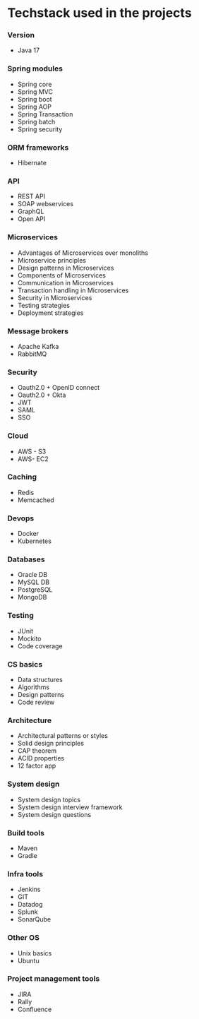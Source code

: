 # Techstack used in the projects

### Version
- Java 17

### Spring modules
- Spring core
- Spring MVC
- Spring boot
- Spring AOP
- Spring Transaction
- Spring batch
- Spring security

### ORM frameworks
- Hibernate

### API
- REST API
- SOAP webservices
- GraphQL
- Open API

### Microservices
- Advantages of Microservices over monoliths
- Microservice principles
- Design patterns in Microservices
- Components of Microservices
- Communication in Microservices
- Transaction handling in Microservices
- Security in Microservices
- Testing strategies
- Deployment strategies

### Message brokers
- Apache Kafka
- RabbitMQ

### Security
- Oauth2.0 + OpenID connect
- Oauth2.0 + Okta
- JWT
- SAML
- SSO

### Cloud
- AWS - S3
- AWS- EC2

### Caching
- Redis
- Memcached

### Devops
- Docker
- Kubernetes

### Databases
- Oracle DB
- MySQL DB
- PostgreSQL
- MongoDB

### Testing
- JUnit
- Mockito
- Code coverage

### CS basics
- Data structures
- Algorithms
- Design patterns
- Code review

### Architecture
- Architectural patterns or styles
- Solid design principles
- CAP theorem
- ACID properties
- 12 factor app

### System design
- System design topics
- System design interview framework
- System design questions

### Build tools
- Maven
- Gradle

### Infra tools
- Jenkins
- GIT
- Datadog
- Splunk
- SonarQube

### Other OS
- Unix basics
- Ubuntu

### Project management tools
- JIRA
- Rally
- Confluence
